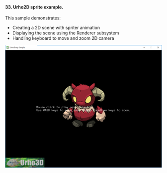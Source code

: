#### 33. Urho2D sprite example.

This sample demonstrates:
- Creating a 2D scene with spriter animation
- Displaying the scene using the Renderer subsystem
- Handling keyboard to move and zoom 2D camera

![Screenshot](Screenshot.png)